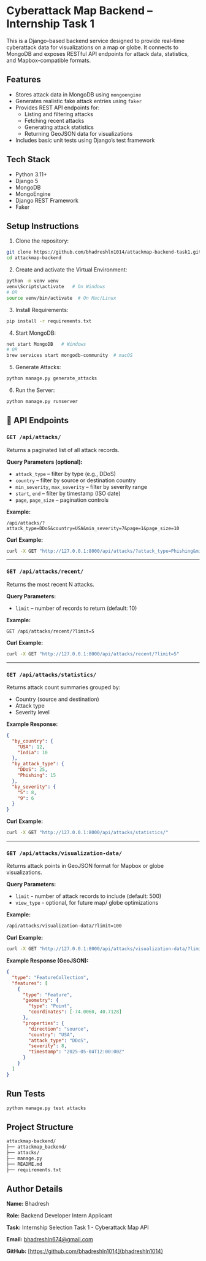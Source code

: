 # Cyberattack Map Backend – Internship Task 1

This is a Django-based backend service designed to provide real-time cyberattack data for visualizations on a map or globe. It connects to MongoDB and exposes RESTful API endpoints for attack data, statistics, and Mapbox-compatible formats.

## Features

- Stores attack data in MongoDB using `mongoengine`
- Generates realistic fake attack entries using `faker`
- Provides REST API endpoints for:
  - Listing and filtering attacks
  - Fetching recent attacks
  - Generating attack statistics
  - Returning GeoJSON data for visualizations
- Includes basic unit tests using Django’s test framework

## Tech Stack

- Python 3.11+
- Django 5
- MongoDB
- MongoEngine
- Django REST Framework
- Faker

## Setup Instructions

1. Clone the repository:
```bash
git clone https://github.com/bhadreshln1014/attackmap-backend-task1.git
cd attackmap-backend
```
2. Create and activate the Virtual Environment:
```bash
python -m venv venv
venv\Scripts\activate   # On Windows
# OR
source venv/bin/activate  # On Mac/Linux
```
3. Install Requirements:
```bash
pip install -r requirements.txt
```
4. Start MongoDB:
```bash
net start MongoDB   # Windows
# OR
brew services start mongodb-community  # macOS
```
5. Generate Attacks:
```bash
python manage.py generate_attacks
```
6. Run the Server:
```bash
python manage.py runserver
```


## 📡 API Endpoints

### `GET /api/attacks/`

Returns a paginated list of all attack records.

**Query Parameters (optional):**

- `attack_type` – filter by type (e.g., DDoS)
- `country` – filter by source or destination country
- `min_severity`, `max_severity` – filter by severity range
- `start`, `end` – filter by timestamp (ISO date)
- `page`, `page_size` – pagination controls

**Example:**

`/api/attacks/?attack_type=DDoS&country=USA&min_severity=7&page=1&page_size=10`

**Curl Example:**
```bash
curl -X GET "http://127.0.0.1:8000/api/attacks/?attack_type=Phishing&min_severity=5"
```

---

### `GET /api/attacks/recent/`

Returns the most recent N attacks.

**Query Parameters:**

- `limit` – number of records to return (default: 10)

**Example:**

`GET /api/attacks/recent/?limit=5`

**Curl Example:**
```bash
curl -X GET "http://127.0.0.1:8000/api/attacks/recent/?limit=5"
```

---

### `GET /api/attacks/statistics/`

Returns attack count summaries grouped by:

- Country (source and destination)
- Attack type
- Severity level

**Example Response:**
```json
{
  "by_country": {
    "USA": 12,
    "India": 10
  },
  "by_attack_type": {
    "DDoS": 25,
    "Phishing": 15
  },
  "by_severity": {
    "5": 8,
    "9": 6
  }
}
```
**Curl Example:**
```bash
curl -X GET "http://127.0.0.1:8000/api/attacks/statistics/"
```

---

### `GET /api/attacks/visualization-data/`

Returns attack points in GeoJSON format for Mapbox or globe visualizations.

**Query Parameters:**

- `limit` - number of attack records to include (default: 500)
- `view_type` - optional, for future map/ globe optimizations

**Example:**

```bash
/api/attacks/visualization-data/?limit=100
```

**Curl Example:**

```bash
curl -X GET "http://127.0.0.1:8000/api/attacks/visualization-data/?limit=100"
```

**Example Response (GeoJSON):**

```json
{
  "type": "FeatureCollection",
  "features": [
    {
      "type": "Feature",
      "geometry": {
        "type": "Point",
        "coordinates": [-74.0060, 40.7128]
      },
      "properties": {
        "direction": "source",
        "country": "USA",
        "attack_type": "DDoS",
        "severity": 8,
        "timestamp": "2025-05-04T12:00:00Z"
      }
    }
  ]
}
```

## Run Tests

```bash
python manage.py test attacks
```


## Project Structure

```bash
attackmap-backend/
├── attackmap_backend/
├── attacks/
├── manage.py
├── README.md
├── requirements.txt
```

## Author Details

**Name:** Bhadresh

**Role:** Backend Developer Intern Applicant

**Task:** Internship Selection Task 1 - Cyberattack Map API

**Email:** bhadreshln674@gmail.com

**GitHub:** [https://github.com/bhadreshln1014](bhadreshln1014)







